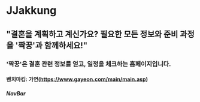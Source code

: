 # JJakkung

## "결혼을 계획하고 계신가요? 필요한 모든 정보와 준비 과정을 '짝꿍'과 함께하세요!"

### '짝꿍'은 결혼 관련 정보를 얻고, 일정을 체크하는 홈페이지입니다.

#### 벤치마킹: 가연(https://www.gayeon.com/main/main.asp)

##### NavBar